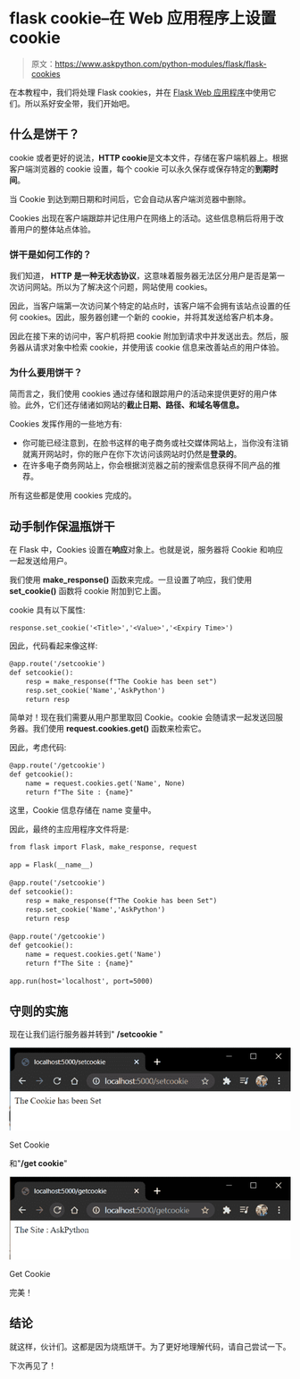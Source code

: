 # flask cookie–在 Web 应用程序上设置 cookie

> 原文：<https://www.askpython.com/python-modules/flask/flask-cookies>

在本教程中，我们将处理 Flask cookies，并在 [Flask Web 应用程序](https://www.askpython.com/python-modules/flask/create-hello-world-in-flask)中使用它们。所以系好安全带，我们开始吧。

## 什么是饼干？

cookie 或者更好的说法，**HTTP cookie**是文本文件，存储在客户端机器上。根据客户端浏览器的 cookie 设置，每个 cookie 可以永久保存或保存特定的**到期时间**。

当 Cookie 到达到期日期和时间后，它会自动从客户端浏览器中删除。

Cookies 出现在客户端跟踪并记住用户在网络上的活动。这些信息稍后将用于改善用户的整体站点体验。

### 饼干是如何工作的？

我们知道， **HTTP 是一种无状态协议**，这意味着服务器无法区分用户是否是第一次访问网站。所以为了解决这个问题，网站使用 cookies。

因此，当客户端第一次访问某个特定的站点时，该客户端不会拥有该站点设置的任何 cookies。因此，服务器创建一个新的 cookie，并将其发送给客户机本身。

因此在接下来的访问中，客户机将把 cookie 附加到请求中并发送出去。然后，服务器从请求对象中检索 cookie，并使用该 cookie 信息来改善站点的用户体验。

### **为什么要用饼干？**

简而言之，我们使用 cookies 通过存储和跟踪用户的活动来提供更好的用户体验。此外，它们还存储诸如网站的**截止日期、路径、**和**域名等信息。**

Cookies 发挥作用的一些地方有:

*   你可能已经注意到，在脸书这样的电子商务或社交媒体网站上，当你没有注销就离开网站时，你的账户在你下次访问该网站时仍然是**登录的**。
*   在许多电子商务网站上，你会根据浏览器之前的搜索信息获得不同产品的推荐。

所有这些都是使用 cookies 完成的。

## **动手制作保温瓶饼干**

在 Flask 中，Cookies 设置在**响应**对象上。也就是说，服务器将 Cookie 和响应一起发送给用户。

我们使用 **make_response()** 函数来完成。一旦设置了响应，我们使用 **set_cookie()** 函数将 cookie 附加到它上面。

cookie 具有以下属性:

```
response.set_cookie('<Title>','<Value>','<Expiry Time>')

```

因此，代码看起来像这样:

```
@app.route('/setcookie')
def setcookie():
    resp = make_response(f"The Cookie has been set")
    resp.set_cookie('Name','AskPython')
    return resp

```

简单对！现在我们需要从用户那里取回 Cookie。cookie 会随请求一起发送回服务器。我们使用 **request.cookies.get()** 函数来检索它。

因此，考虑代码:

```
@app.route('/getcookie')
def getcookie():
    name = request.cookies.get('Name', None)
    return f"The Site : {name}"

```

这里，Cookie 信息存储在 name 变量中。

因此，最终的主应用程序文件将是:

```
from flask import Flask, make_response, request

app = Flask(__name__)

@app.route('/setcookie')
def setcookie():
    resp = make_response(f"The Cookie has been Set")
    resp.set_cookie('Name','AskPython')
    return resp

@app.route('/getcookie')
def getcookie():
    name = request.cookies.get('Name')
    return f"The Site : {name}"

app.run(host='localhost', port=5000)

```

## 守则的实施

现在让我们运行服务器并转到" **/setcookie** "

![Set Cookie](img/9829f7ea5de89c44b18e19d6da590af7.png)

Set Cookie

和"**/get cookie**"

![Get Cookie](img/cd299eb6150faa5eb33a0612fda1e517.png)

Get Cookie

完美！

## **结论**

就这样，伙计们。这都是因为烧瓶饼干。为了更好地理解代码，请自己尝试一下。

下次再见了！